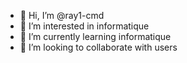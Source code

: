 - 👋 Hi, I’m @ray1-cmd
- 👀 I’m interested in informatique
- 🌱 I’m currently learning informatique
- 💞️ I’m looking to collaborate with users


<!---
ray1-cmd/ray1-cmd is a ✨ special ✨ repository because its `README.md` (this file) appears on your GitHub profile.
You can click the Preview link to take a look at your changes.
--->
